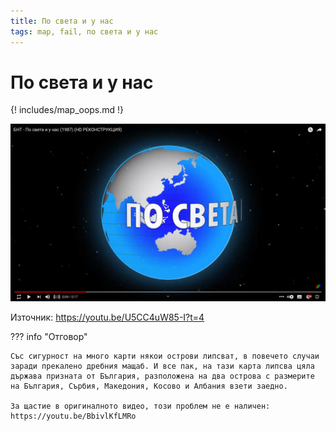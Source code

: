 ```yaml
---
title: По света и у нас
tags: map, fail, по света и у нас
---
```


# По света и у нас

{! includes/map_oops.md !}

![По света и у нас](img/001_map_fail.png)

Източник: https://youtu.be/U5CC4uW85-I?t=4


??? info "Отговор"

    Със сигурност на много карти някои острови липсват, в повечето случаи заради прекалено дребния мащаб. И все пак, на тази карта липсва цяла държава призната от България, разположена на два острова с размерите на България, Сърбия, Македония, Косово и Албания взети заедно.

    За щастие в оригиналното видео, този проблем не е наличен: https://youtu.be/BbivlKfLMRo
